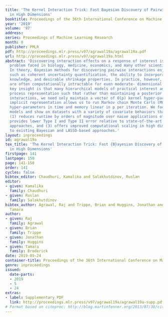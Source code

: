 ```yaml
---
title: 'The Kernel Interaction Trick: Fast Bayesian Discovery of Pairwise Interactions
  in High Dimensions'
booktitle: Proceedings of the 36th International Conference on Machine Learning
year: '2019'
volume: '97'
address: 
series: Proceedings of Machine Learning Research
month: 0
publisher: PMLR
pdf: http://proceedings.mlr.press/v97/agrawal19a/agrawal19a.pdf
url: http://proceedings.mlr.press/v97/agrawal19a.html
abstract: 'Discovering interaction effects on a response of interest is a fundamental
  problem faced in biology, medicine, economics, and many other scientific disciplines.
  In theory, Bayesian methods for discovering pairwise interactions enjoy many benefits
  such as coherent uncertainty quantification, the ability to incorporate background
  knowledge, and desirable shrinkage properties. In practice, however, Bayesian methods
  are often computationally intractable for even moderate- dimensional problems. Our
  key insight is that many hierarchical models of practical interest admit a Gaussian
  process representation such that rather than maintaining a posterior over all O(p^2)
  interactions, we need only maintain a vector of O(p) kernel hyper-parameters. This
  implicit representation allows us to run Markov chain Monte Carlo (MCMC) over model
  hyper-parameters in time and memory linear in p per iteration. We focus on sparsity-inducing
  models and show on datasets with a variety of covariate behaviors that our method:
  (1) reduces runtime by orders of magnitude over naive applications of MCMC, (2)
  provides lower Type I and Type II error relative to state-of-the-art LASSO-based
  approaches, and (3) offers improved computational scaling in high dimensions relative
  to existing Bayesian and LASSO-based approaches.'
layout: inproceedings
id: agrawal19a
tex_title: 'The Kernel Interaction Trick: Fast {B}ayesian Discovery of Pairwise Interactions
  in High Dimensions'
firstpage: 141
lastpage: 150
page: 141-150
order: 141
cycles: false
bibtex_editor: Chaudhuri, Kamalika and Salakhutdinov, Ruslan
editor:
- given: Kamalika
  family: Chaudhuri
- given: Ruslan
  family: Salakhutdinov
bibtex_author: Agrawal, Raj and Trippe, Brian and Huggins, Jonathan and Broderick,
  Tamara
author:
- given: Raj
  family: Agrawal
- given: Brian
  family: Trippe
- given: Jonathan
  family: Huggins
- given: Tamara
  family: Broderick
date: 2019-05-24
container-title: Proceedings of the 36th International Conference on Machine Learning
genre: inproceedings
issued:
  date-parts:
  - 2019
  - 5
  - 24
extras:
- label: Supplementary PDF
  link: http://proceedings.mlr.press/v97/agrawal19a/agrawal19a-supp.pdf
# Format based on citeproc: http://blog.martinfenner.org/2013/07/30/citeproc-yaml-for-bibliographies/
---
```

